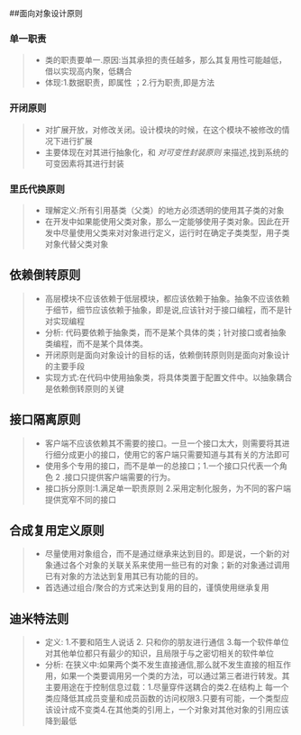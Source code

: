 ##面向对象设计原则
### 单一职责
> * 类的职责要单一.原因:当其承担的责任越多，那么其复用性可能越低，借以实现高内聚，低耦合
> * 体现:1.数据职责，即属性 ；2.行为职责,即是方法
### 开闭原则
> * 对扩展开放，对修改关闭。设计模块的时候，在这个模块不被修改的情况下进行扩展
> * 主要体现在对其进行抽象化，和 _对可变性封装原则_ 来描述,找到系统的可变因素将其进行封装
### 里氏代换原则
> * 理解定义:所有引用基类（父类）的地方必须透明的使用其子类的对象
> * 在开发中如果能使用父类对象，那么一定能够使用子类对象。因此在开发中尽量使用父类来对对象进行定义，运行时在确定子类类型，用子类对象代替父类对象
## 依赖倒转原则
> * 高层模块不应该依赖于低层模块，都应该依赖于抽象。抽象不应该依赖于细节，细节应该依赖于抽象，即是说,应该针对于接口编程，而不是针对实现编程
> * 分析: 代码要依赖于抽象类，而不是某个具体的类；针对接口或者抽象类编程，而不是某个具体类。
> * 开闭原则是面向对象设计的目标的话，依赖倒转原则则是面向对象设计的主要手段
> * 实现方式:在代码中使用抽象类，将具体类置于配置文件中。以抽象耦合是依赖倒转原则的关键
## 接口隔离原则
> * 客户端不应该依赖其不需要的接口。一旦一个接口太大，则需要将其进行细分成更小的接口，使用它的客户端只需要知道与其有关的方法即可
> * 使用多个专用的接口，而不是单一的总接口；1.一个接口只代表一个角色 2 .接口只提供客户端需要的行为。
> * 接口拆分原则:1.满足单一职责原则 2.采用定制化服务，为不同的客户端提供宽窄不同的接口
## 合成复用定义原则
> * 尽量使用对象组合，而不是通过继承来达到目的。即是说，一个新的对象通过各个对象的关联关系来使用一些已有的对象；新的对象通过调用已有对象的方法达到复用其已有功能的目的。
> * 首选通过组合/聚合的方式来达到复用的目的，谨慎使用继承复用
## 迪米特法则
> * 定义: 1.不要和陌生人说话 2. 只和你的朋友进行通信 3.每一个软件单位对其他单位都只有最少的知识，且局限于与之密切相关的软件单位
> * 分析: 在狭义中:如果两个类不发生直接通信,那么就不发生直接的相互作用，如果一个类要调用另一个类的方法，可以通过第三者进行转发。其主要用途在于控制信息过载：1.尽量穿件送耦合的类2.在结构上
           每一个类应降低其成员变量和成员函数的访问权限3.只要有可能，一个类型应该设计成不变类4.在其他类的引用上，一个对象对其他对象的引用应该降到最低
